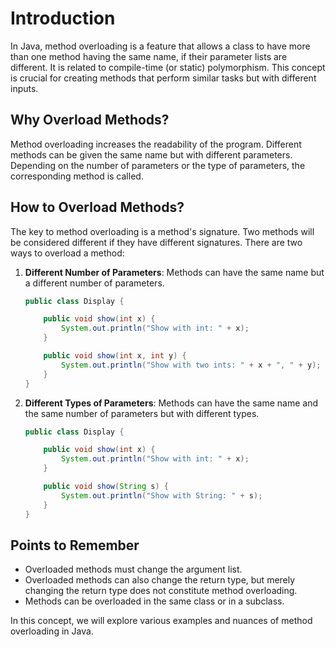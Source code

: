 # Introduction

In Java, method overloading is a feature that allows a class to have more than one method having the same name, if their
parameter lists are different.
It is related to compile-time (or static) polymorphism.
This concept is crucial for
creating methods that perform similar tasks but with different inputs.

## Why Overload Methods?

Method overloading increases the readability of the program.
Different methods can be given the same name but with
different parameters.
Depending on the number of parameters or the type of parameters, the corresponding method is called.

## How to Overload Methods?

The key to method overloading is a method's signature.
Two methods will be considered different if they have different signatures.
There are two ways to overload a method:

1. **Different Number of Parameters**: Methods can have the same name but a different number of parameters.

   ```java
   public class Display {

       public void show(int x) {
           System.out.println("Show with int: " + x);
       }

       public void show(int x, int y) {
           System.out.println("Show with two ints: " + x + ", " + y);
       }
   }
   ```

2. **Different Types of Parameters**: Methods can have the same name and the same number of parameters but with
   different types.

   ```java
   public class Display {

       public void show(int x) {
           System.out.println("Show with int: " + x);
       }

       public void show(String s) {
           System.out.println("Show with String: " + s);
       }
   }
   ```

## Points to Remember

- Overloaded methods must change the argument list.
- Overloaded methods can also change the return type, but merely changing the return type does not constitute method
  overloading.
- Methods can be overloaded in the same class or in a subclass.

In this concept, we will explore various examples and nuances of method overloading in Java.
